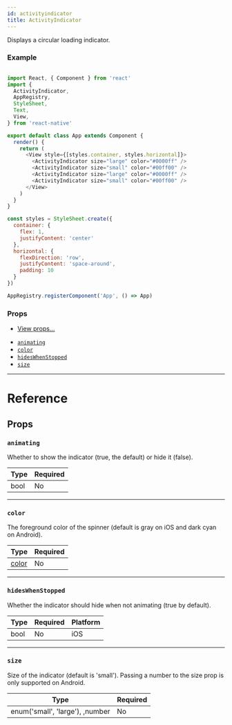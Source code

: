 ```yaml
---
id: activityindicator
title: ActivityIndicator
---
```


Displays a circular loading indicator.

### Example


```javascript

import React, { Component } from 'react'
import {
  ActivityIndicator,
  AppRegistry,
  StyleSheet,
  Text,
  View,
} from 'react-native'

export default class App extends Component {
  render() {
    return (
      <View style={[styles.container, styles.horizontal]}>
        <ActivityIndicator size="large" color="#0000ff" />
        <ActivityIndicator size="small" color="#00ff00" />
        <ActivityIndicator size="large" color="#0000ff" />
        <ActivityIndicator size="small" color="#00ff00" />
      </View>
    )
  }
}

const styles = StyleSheet.create({
  container: {
    flex: 1,
    justifyContent: 'center'
  },
  horizontal: {
    flexDirection: 'row',
    justifyContent: 'space-around',
    padding: 10
  }
})

AppRegistry.registerComponent('App', () => App)

```


### Props

- [View props...](../view/#props)

* [`animating`](../activityindicator/#animating)
* [`color`](../activityindicator/#color)
* [`hidesWhenStopped`](../activityindicator/#hideswhenstopped)
* [`size`](../activityindicator/#size)

---

# Reference

## Props

### `animating`

Whether to show the indicator (true, the default) or hide it (false).

| Type | Required |
| ---- | -------- |
| bool | No       |

---

### `color`

The foreground color of the spinner (default is gray on iOS and dark cyan on Android).

| Type               | Required |
| ------------------ | -------- |
| [color](../colors/) | No       |

---

### `hidesWhenStopped`

Whether the indicator should hide when not animating (true by default).

| Type | Required | Platform |
| ---- | -------- | -------- |
| bool | No       | iOS      |

---

### `size`

Size of the indicator (default is 'small'). Passing a number to the size prop is only supported on Android.

| Type                            | Required |
| ------------------------------- | -------- |
| enum('small', 'large'), ,number | No       |

